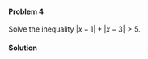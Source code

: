 <div class="alert alert-warning" role="alert">
<h4 class="alert-heading">Problem 4</h4>

Solve the inequality $| x - 1 | + | x - 3 | > 5$.

</div>

<div class="alert alert-success" role="alert">
<h4 class="alert-heading">Solution</h4>



</div>

